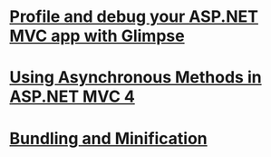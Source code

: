 # [Profile and debug your ASP.NET MVC app with Glimpse](profile-and-debug-your-aspnet-mvc-app-with-glimpse.md)
# [Using Asynchronous Methods in ASP.NET MVC 4](using-asynchronous-methods-in-aspnet-mvc-4.md)
# [Bundling and Minification](bundling-and-minification.md)
